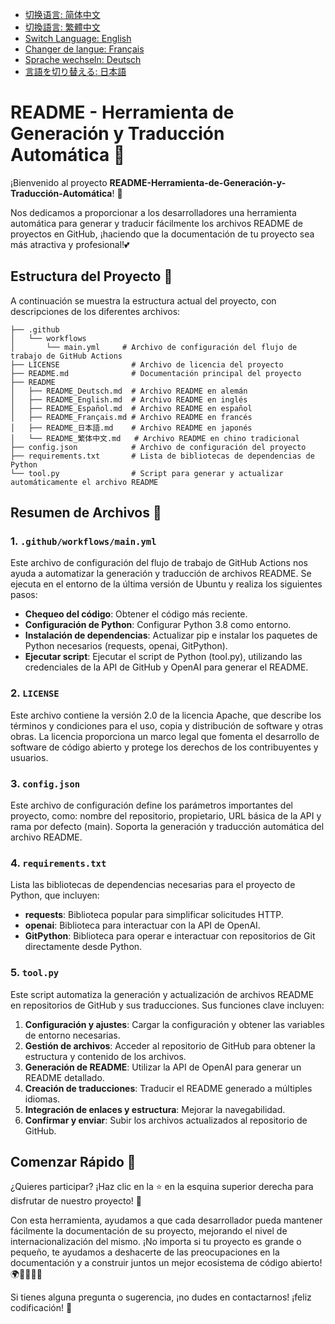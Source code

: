- [切换语言: 简体中文](/README.md)
- [切換語言: 繁體中文](/README/README_繁体中文.md)
- [Switch Language: English](/README/README_English.md)
- [Changer de langue: Français](/README/README_Français.md)
- [Sprache wechseln: Deutsch](/README/README_Deutsch.md)
- [言語を切り替える: 日本語](/README/README_日本語.md)

# README - Herramienta de Generación y Traducción Automática 🌟

¡Bienvenido al proyecto **README-Herramienta-de-Generación-y-Traducción-Automática**! 🚀

Nos dedicamos a proporcionar a los desarrolladores una herramienta automática para generar y traducir fácilmente los archivos README de proyectos en GitHub, ¡haciendo que la documentación de tu proyecto sea más atractiva y profesional!💕 

## Estructura del Proyecto 📂

A continuación se muestra la estructura actual del proyecto, con descripciones de los diferentes archivos:

```
├── .github
│   └── workflows
│       └── main.yml     # Archivo de configuración del flujo de trabajo de GitHub Actions
├── LICENSE                # Archivo de licencia del proyecto
├── README.md              # Documentación principal del proyecto
├── README
│   ├── README_Deutsch.md  # Archivo README en alemán
│   ├── README_English.md  # Archivo README en inglés
│   ├── README_Español.md  # Archivo README en español
│   ├── README_Français.md # Archivo README en francés
│   ├── README_日本語.md    # Archivo README en japonés
│   └── README_繁体中文.md   # Archivo README en chino tradicional
├── config.json            # Archivo de configuración del proyecto
├── requirements.txt       # Lista de bibliotecas de dependencias de Python
└── tool.py                # Script para generar y actualizar automáticamente el archivo README
```

## Resumen de Archivos 📄

### 1. `.github/workflows/main.yml`
Este archivo de configuración del flujo de trabajo de GitHub Actions nos ayuda a automatizar la generación y traducción de archivos README. Se ejecuta en el entorno de la última versión de Ubuntu y realiza los siguientes pasos:

- **Chequeo del código**: Obtener el código más reciente.
- **Configuración de Python**: Configurar Python 3.8 como entorno.
- **Instalación de dependencias**: Actualizar pip e instalar los paquetes de Python necesarios (requests, openai, GitPython).
- **Ejecutar script**: Ejecutar el script de Python (tool.py), utilizando las credenciales de la API de GitHub y OpenAI para generar el README.

### 2. `LICENSE`
Este archivo contiene la versión 2.0 de la licencia Apache, que describe los términos y condiciones para el uso, copia y distribución de software y otras obras. La licencia proporciona un marco legal que fomenta el desarrollo de software de código abierto y protege los derechos de los contribuyentes y usuarios.

### 3. `config.json`
Este archivo de configuración define los parámetros importantes del proyecto, como: nombre del repositorio, propietario, URL básica de la API y rama por defecto (main). Soporta la generación y traducción automática del archivo README.

### 4. `requirements.txt`
Lista las bibliotecas de dependencias necesarias para el proyecto de Python, que incluyen:

- **requests**: Biblioteca popular para simplificar solicitudes HTTP.
- **openai**: Biblioteca para interactuar con la API de OpenAI.
- **GitPython**: Biblioteca para operar e interactuar con repositorios de Git directamente desde Python.

### 5. `tool.py`
Este script automatiza la generación y actualización de archivos README en repositorios de GitHub y sus traducciones. Sus funciones clave incluyen:

1. **Configuración y ajustes**: Cargar la configuración y obtener las variables de entorno necesarias.
2. **Gestión de archivos**: Acceder al repositorio de GitHub para obtener la estructura y contenido de los archivos.
3. **Generación de README**: Utilizar la API de OpenAI para generar un README detallado.
4. **Creación de traducciones**: Traducir el README generado a múltiples idiomas.
5. **Integración de enlaces y estructura**: Mejorar la navegabilidad.
6. **Confirmar y enviar**: Subir los archivos actualizados al repositorio de GitHub.

## Comenzar Rápido 🚀

¿Quieres participar? ¡Haz clic en la ⭐ en la esquina superior derecha para disfrutar de nuestro proyecto! 💖 

Con esta herramienta, ayudamos a que cada desarrollador pueda mantener fácilmente la documentación de su proyecto, mejorando el nivel de internacionalización del mismo. ¡No importa si tu proyecto es grande o pequeño, te ayudamos a deshacerte de las preocupaciones en la documentación y a construir juntos un mejor ecosistema de código abierto! 🌍👩‍💻👨‍💻

Si tienes alguna pregunta o sugerencia, ¡no dudes en contactarnos! ¡feliz codificación! 🎉